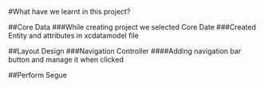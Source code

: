 #What have we learnt in this project?

##Core Data
###While creating project we selected Core Date
###Created Entity and attributes in xcdatamodel file

##Layout Design
###Navigation Controller
####Adding navigation bar button and manage it when clicked

##Perform Segue
